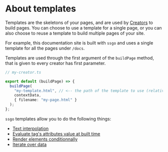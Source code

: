 # About templates

Templates are the skeletons of your pages, and are used by [Creators](/docs/about-creators.html) to build pages.
You can choose to use a template for a single page,
or you can also choose to reuse a template to build multiple pages of your site.

For example, this documentation site is built with `ssgo` and uses a single template for all the pages under `/docs`.

Templates are used through the first argument of the `buildPage` method, that is given to every creator has first parameter.

```typescript
// my-creator.ts

export default (buildPage) => {
  buildPage(
    "my-template.html", // <-- the path of the template to use (relative to the root of project)
    contextData,
    { filename: "my-page.html" }
  );
};
```

`ssgo` templates allow you to do the following things:

- [Text interpolation](/docs/text-interpolation.html)
- [Evaluate tag's attributes value at built time](/docs/attributes-evaluation.html)
- [Render elements conditionnally](/docs/conditionnally-render-elements.html)
- [Iterate over data](/docs/templates-loops.html)
